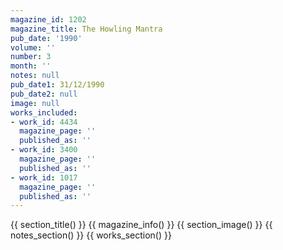 ```yaml
---
magazine_id: 1202
magazine_title: The Howling Mantra
pub_date: '1990'
volume: ''
number: 3
month: ''
notes: null
pub_date1: 31/12/1990
pub_date2: null
image: null
works_included:
- work_id: 4434
  magazine_page: ''
  published_as: ''
- work_id: 3400
  magazine_page: ''
  published_as: ''
- work_id: 1017
  magazine_page: ''
  published_as: ''
---
```


{{ section_title() }}
{{ magazine_info() }}
{{ section_image() }}
{{ notes_section() }}
{{ works_section() }}

